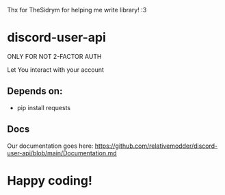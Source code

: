 Thx for TheSidrym for helping me write library! :3

# discord-user-api

ONLY FOR NOT 2-FACTOR AUTH

Let You interact with your account

## Depends on:

- pip install requests

## Docs
Our documentation goes here: https://github.com/relativemodder/discord-user-api/blob/main/Documentation.md

# Happy coding!

